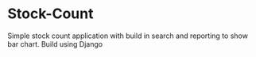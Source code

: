# Stock-Count
Simple stock count application with build in search and reporting to show bar chart. Build using Django
